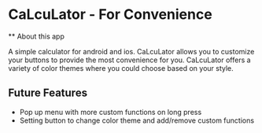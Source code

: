 # CaLcuLator - For Convenience

** About this app

A simple calculator for android and ios.
CaLcuLator allows you to customize your buttons to provide the most convenience for you.
CaLcuLator offers a variety of color themes where you could choose based on your style.

## Future Features

- Pop up menu with more custom functions on long press
- Setting button to change color theme and add/remove custom functions